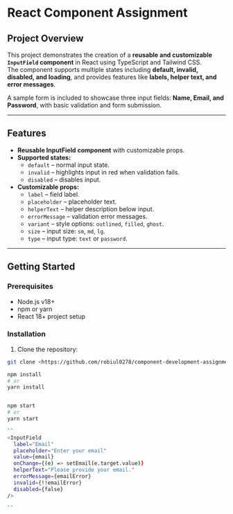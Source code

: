 # React Component Assignment

## Project Overview

This project demonstrates the creation of a **reusable and customizable `InputField` component** in React using TypeScript and Tailwind CSS.  
The component supports multiple states including **default, invalid, disabled, and loading**, and provides features like **labels, helper text, and error messages**.  

A sample form is included to showcase three input fields: **Name, Email, and Password**, with basic validation and form submission.

---

## Features

- **Reusable InputField component** with customizable props.
- **Supported states:**
  - `default` – normal input state.
  - `invalid` – highlights input in red when validation fails.
  - `disabled` – disables input.
- **Customizable props:**
  - `label` – field label.
  - `placeholder` – placeholder text.
  - `helperText` – helper description below input.
  - `errorMessage` – validation error messages.
  - `variant` – style options: `outlined`, `filled`, `ghost`.
  - `size` – input size: `sm`, `md`, `lg`.
  - `type` – input type: `text` or `password`.

---

## Getting Started

### Prerequisites

- Node.js v18+
- npm or yarn
- React 18+ project setup

### Installation

1. Clone the repository:

```bash
git clone <https://github.com/robiul0278/component-development-assignment.git>

npm install
# or
yarn install


npm start
# or
yarn start

``
<InputField
  label="Email"
  placeholder="Enter your email"
  value={email}
  onChange={(e) => setEmail(e.target.value)}
  helperText="Please provide your email."
  errorMessage={emailError}
  invalid={!!emailError}
  disabled={false}
/>

``